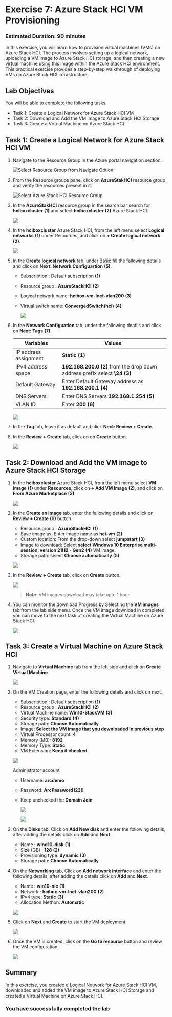 # Exercise 7: Azure Stack HCI VM Provisioning

### Estimated Duration: 90 minutes

In this exercise, you will learn how to provision virtual machines (VMs) on Azure Stack HCI. The process involves setting up a logical network, uploading a VM image to Azure Stack HCI storage, and then creating a new virtual machine using this image within the Azure Stack HCI environment. This practical exercise provides a step-by-step walkthrough of deploying VMs on Azure Stack HCI infrastructure.

## Lab Objectives

You will be able to complete the following tasks:

- Task 1: Create a Logical Network for Azure Stack HCI VM
- Task 2: Download and Add the VM image to Azure Stack HCI Storage
- Task 3: Create a Virtual Machine on Azure Stack HCI

## Task 1: Create a Logical Network for Azure Stack HCI VM

1. Navigate to the Resource Group in the Azure portal navigation section.

   ![](.././media/navigate-resource-group.png "Select Resource Group from Navigate Option")

2. From the Resource groups pane, click on **AzureStakHCI** resource group and verify the resources present in it.

   ![](media/azurestackhci-rg.png "Select Azure Stack HCI Resource Group")

3. In the  **AzureStakHCI** resource group in the search bar search for **hciboxcluster** **(1)** and select **hciboxcluster** **(2)** Azure Stack HCI.

   ![](media/selecth-ciboxcluster-hci.png)

4. In the **hciboxcluster** Azure Stack HCI, from the left menu select **Logical networks** **(1)** under Resources, and click on **+ Create logical network** **(2)**.

   ![](media/logic2network-create.png)

5. In the **Create logical network** tab, under Basic fill the fallowing details and click on **Next: Network Configuartion** **(5)**.

    - Subscription : Default subscription **(1)**
    - Resource group : **AzureStackHCI** **(2)**
    - Logical network name: **hcibox-vm-lnet-vlan200** **(3)**
    - Virtual switch name: **ConvergedSwitch(hci)** **(4)**

      ![](media/logic-2network-basic.png)

6. In the **Network Configuation** tab, under the fallowing deatils and click on **Next: Tags** **(7)**.

    | **Variables**                | **Values**                                                    |
    | ---------------------------- |---------------------------------------------------------------|
    | IP address assignment | **Static** **(1)** |
    | IPv4 address space    | **192.168.200.0** **(2)** from the drop down  address prefix select **\24** **(3)** |
    | Default Gateway       | Enter Default Gateway address as **192.168.200.1** **(4)** |
    | DNS Servers           | Enter DNS Servers **192.168.1.254** **(5)** |
    | VLAN ID               | Enter **200** **(6)** | 

      ![](media/logic-2network-network.png)

7. In the **Tag** tab, leave it as default and click **Next: Review + Create**.

8. In the **Review + Create** tab, click on on **Create** button.

   ![](media/logic-2network-create.png)

## Task 2: Download and Add the VM image to Azure Stack HCI Storage

1. In the **hciboxcluster** Azure Stack HCI, from the left menu select **VM Image** **(1)** under **Resources**, click on **+ Add VM Image** **(2)**, and click on **From Azure Marketplace** **(3)**.

   ![](media/vmimage-creat.png)

1. In the **Create an image** tab, enter the fallowing details and click on **Review + Create** **(6)** button.

   - Resource group : **AzureStackHCI** **(1)**
   - Save image as: Enter Image name as **hci-vm** **(2)**
   - Custom location: From the drop-down select **jumpstart** **(3)**
   - Image to download: Select **select Windows 10 Enterprise multi-session, version 21H2 - Gen2** **(4)** VM image.
   - Storage path: select **Choose automatically** **(5)**

   ![](media/vmimagebasic.png)

1. In the **Review + Create** tab, click on **Create** button.

   ![](media/vmimagecreate.png)

   > **Note**: VM images download may take upto 1 hour.
    
1. You can monitor the download Progress by Selecting the **VM images** tab from the lab side menu. Once the VM image download in completed, you can move to the next task of creating the Virtual Machine on Azure Stack HCI.

   ![](media/vmdownlaodes.png)

## Task 3: Create a Virtual Machine on Azure Stack HCI

1. Navigate to **Virtual Machine** tab from the left side and click on **Create Virtual Machine**.

   ![](media/createvms.png)

2. On the VM Creation page, enter the following details and click on next. 

   - Subscription : Default subscription **(1)**
   - Resource group : **AzureStackHCI** **(2)**
   - Virtual Machine name: **Win10-StackVM** **(3)**
   - Security type: **Standard** **(4)**
   - Storage path: **Choose Automatically**
   - Image: **Select the VM image that you downloaded in previous step**
   - Virtual Processor count: **4**
   - Memory (MB): **8192**
   - Memory Type: **Static**
   - VM Extension: **Keep it checked**
      
   ![](media/vmcreate1.png)
      
   Administrator account
   
    - Username: **arcdemo**
    - Password: **ArcPassword123!!**
    - Keep unchecked the **Domain Join**
  
      ![](media/vmcreate2.png)

      ![](media/vmcreate4.png)

3. On the **Disks** tab, Click on **Add New disk** and enter the following details, after adding the details click on **Add** and **Next**. 

   - Name : **wind10-disk** **(1)**
   - Size (GB) : **128** **(2)**
   - Provisioning type: **dynamic** **(3)**
   - Storage path: **Choose Automatically**
    
  

4. On the **Networking** tab, Click on **Add network interface** and enter the following details, after adding the details click on **Add** and **Next**.

   - Name : **win10-nic** **(1)**
   - Network : **hcibox-vm-lnet-vlan200** **(2)**
   - IPv4 type: **Static** **(3)**
   - Allocation Methon: **Automatic**

   ![](media/nic.png)

5. Click on **Next** and **Create** to start the VM deployment.

   ![](media/startcreationvm.png)

6. Once the VM is created, click on the **Go to resource** button and review the VM configuration.

   ![](media/win10overview.png)

## Summary

In this exercise, you created a Logical Network for Azure Stack HCI VM, downloaded and added the VM image to Azure Stack HCI Storage and created a Virtual Machine on Azure Stack HCI.

### You have successfully completed the lab
